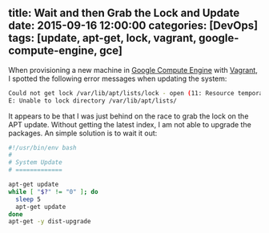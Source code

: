 title: Wait and then Grab the Lock and Update
date: 2015-09-16 12:00:00
categories: [DevOps]
tags: [update, apt-get, lock, vagrant, google-compute-engine, gce]
---

When provisioning a new machine in [Google Compute Engine] with [Vagrant], I spotted the following error messages when updating the system:

```sh
Could not get lock /var/lib/apt/lists/lock - open (11: Resource temporarily unavailable)
E: Unable to lock directory /var/lib/apt/lists/
```

It appears to be that I was just behind on the race to grab the lock on the APT update. Without getting the latest index, I am not able to upgrade the packages. An simple solution is to wait it out:

```sh
#!/usr/bin/env bash
#
# System Update
# =============

apt-get update
while [ "$?" != "0" ]; do
  sleep 5
  apt-get update
done
apt-get -y dist-upgrade
```

[Vagrant]: https://www.vagrantup.com/
[Google Compute Engine]: https://cloud.google.com/compute/
